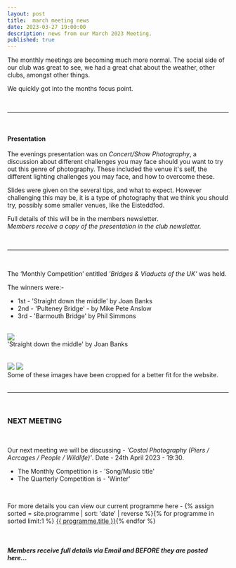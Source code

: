 ```yaml
---
layout: post
title:  march meeting news
date: 2023-03-27 19:00:00
description: news from our March 2023 Meeting.
published: true
---
```


The monthly meetings are becoming much more normal. The social side of our club was great to see, we had a great chat about the weather, other clubs, amongst other things.

We quickly got into the months focus point.

<br>

<hr>

<br>

#### Presentation

The evenings presentation was on *Concert/Show Photography*, a discussion about different challenges you may face should you want to try out this genre of photography. These included the venue it's self, the different lighting challenges you may face, and how to overcome these. 

Slides were given on the several tips, and what to expect. However challenging this may be, it is a type of photography that we think you should try, possibly some smaller venues, like the Eisteddfod.

Full details of this will be in the members newsletter.
<br>
*Members receive a copy of the presentation in the club newsletter.*


<br>

<hr>

<br>

The ‘Monthly Competition’ entitled *'Bridges & Viaducts of the UK'* was held.

The winners were:-

<ul>
	<li>1st - &#39;Straight down the middle&#39; by Joan Banks</li>
	<li>2nd - &#39;Pulteney Bridge&#39; - by Mike Pete Anslow</li>
	<li>3rd - &#39;Barmouth Bridge&#39; by Phil Simmons</li>
</ul>

<br>

<div class="img_row">
	<img class="col three" src="{{ site.baseurl }}/assets/img/March23_Monthly/03 - Straight Down the Middle.jpg">
</div>
<div class="col three caption">
	&#39;Straight down the middle&#39; by Joan Banks
</div>

<br>
<br>

<div class="img_row">
	<img class="col two" src="{{ site.baseurl }}/assets/img/March23_Monthly/12 - Pulteney Bridge.jpg">
	<img class="col one" src="{{ site.baseurl }}/assets/img/March23_Monthly/15 - Barmouth Bridge.jpg">
</div>

<div class="col three caption">
	Some of these images have been cropped for a better fit for the website.
</div>


<br>

<hr>

<br>



### NEXT MEETING
<br>

Our next meeting we will be discussing - *'Costal Photography (Piers / Acrcages / People / Wildlife)'*.
Date - 24th April 2023 - 19:30.

<ul>
    <li>The Monthly Competition is - 'Song/Music title' </li>
	<li>The Quarterly Competition is - 'Winter'</li>
    <!-- <li>The Lancaster Memorial Competition is - 'Autumn'</li> -->
</ul>

<br>

For more details you can view our current programme here - {% assign sorted = site.programme | sort: 'date' | reverse  %}{% for programme in sorted limit:1 %} <a class="footlink" href="{{ programme.url | prepend: site.baseurl }}">{{ programme.title }}</a>{% endfor %}

<br>

##### Members receive full details via Email and BEFORE they are posted here...